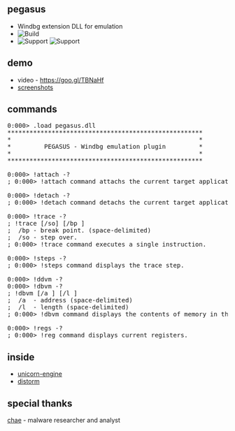 pegasus
-------
* Windbg extension DLL for emulation
* ![Build](https://img.shields.io/badge/build-passing-brightgreen.svg)
* ![Support](https://img.shields.io/badge/support-live-brightgreen.svg) ![Support](https://img.shields.io/badge/support-dump-brightgreen.svg)

demo
-------
* video - https://goo.gl/TBNaHf
* [screenshots](https://github.com/0a777h/pegasus/tree/master/screenshot)

commands
-------
<pre>
0:000> .load pegasus.dll
*****************************************************
*                                                   *
*         PEGASUS - Windbg emulation plugin         *
*                                                   *
*****************************************************

0:000> !attach -?
; 0:000> !attach command attachs the current target application to the emulator.

0:000> !detach -?
; 0:000> !detach command detachs the current target application to the emulator.

0:000> !trace -?
; !trace [/so] [/bp <bp>]
;  /bp - break point. (space-delimited)
;  /so - step over.
; 0:000> !trace command executes a single instruction.

0:000> !steps -?
; 0:000> !steps command displays the trace step.

0:000> !ddvm -?
0:000> !dbvm -?
; !dbvm [/a <a>] [/l <l>]
;  /a <a> - address (space-delimited)
;  /l <l> - length (space-delimited)
; 0:000> !dbvm command displays the contents of memory in the given range.

0:000> !regs -?
; 0:000> !reg command displays current registers.
</pre>

inside
-------
* [unicorn-engine](http://www.unicorn-engine.org/)
* [distorm](https://github.com/gdabah/distorm)

special thanks
-------
[chae](http://trunk.so/) - malware researcher and analyst
